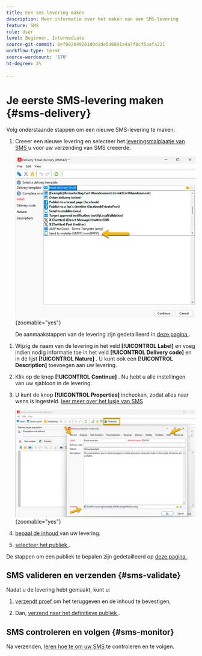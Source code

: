 ```yaml
---
title: Een sms-levering maken
description: Meer informatie over het maken van een SMS-levering
feature: SMS
role: User
level: Beginner, Intermediate
source-git-commit: 0ef082b49261d0d2de5a6891a4a7f0cf5aafa221
workflow-type: tm+mt
source-wordcount: '170'
ht-degree: 2%

---
```



# Je eerste SMS-levering maken {#sms-delivery}

Volg onderstaande stappen om een nieuwe SMS-levering te maken:

1. Creeer een nieuwe levering en selecteer het [ leveringsmalplaatje van SMS ](sms-mid-sourcing.md#sms-delivery-template) u voor uw verzending van SMS creeerde.

   ![](assets/sms_create.png){zoomable="yes"}

   De aanmaakstappen van de levering zijn gedetailleerd in [ deze pagina ](../../start/create-message.md).

<!-- * For standalone instance,  [learn more here](sms-standalone-instance.md#sms-delivery-template).
* For mid-sourcing infrastructure, -->

1. Wijzig de naam van de levering in het veld **[!UICONTROL Label]** en voeg indien nodig informatie toe in het veld **[!UICONTROL Delivery code]** en in de lijst **[!UICONTROL Nature]** . U kunt ook een **[!UICONTROL Description]** toevoegen aan uw levering.

1. Klik op de knop **[!UICONTROL Continue]** . Nu hebt u alle instellingen van uw sjabloon in de levering.

1. U kunt de knop **[!UICONTROL Properties]** inchecken, zodat alles naar wens is ingesteld. [ leer meer over het lusje van SMS ](sms-delivery-settings.md#sms-tab)

   ![](assets/sms_settings.png){zoomable="yes"}

1. [ bepaal de inhoud ](sms-content.md) van uw levering.

1. [ selecteer het publiek ](sms-audience.md).

De stappen om een publiek te bepalen zijn gedetailleerd op [ deze pagina ](../../audiences/create-audiences.md).

## SMS valideren en verzenden {#sms-validate}

Nadat u de levering hebt gemaakt, kunt u:

1. [ verzendt proef ](sms-proofs.md) om het teruggeven en de inhoud te bevestigen,

1. Dan, [ verzend naar het definitieve publiek ](sms-send.md).

## SMS controleren en volgen {#sms-monitor}

Na verzenden, [ leren hoe te om uw SMS ](sms-monitor.md) te controleren en te volgen.


